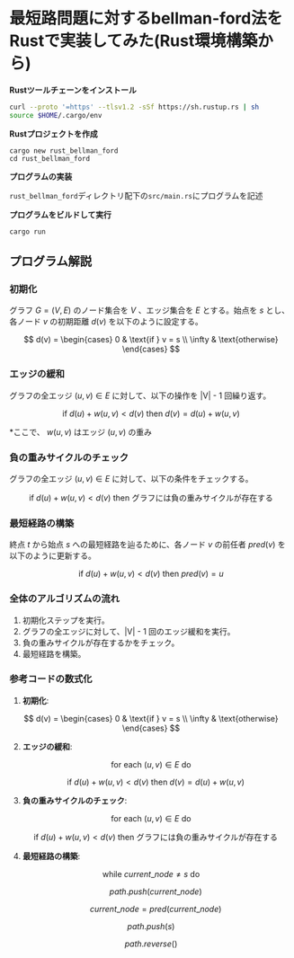 # 最短路問題に対するbellman-ford法をRustで実装してみた(Rust環境構築から)

**Rustツールチェーンをインストール**

```install.sh
curl --proto '=https' --tlsv1.2 -sSf https://sh.rustup.rs | sh
source $HOME/.cargo/env
```

**Rustプロジェクトを作成**

```create Rust Project
cargo new rust_bellman_ford
cd rust_bellman_ford
```

**プログラムの実装**

`rust_bellman_ford`ディレクトリ配下の`src/main.rs`にプログラムを記述

**プログラムをビルドして実行**

```execute
cargo run
```

## プログラム解説

### 初期化
グラフ $G = (V, E)$ のノード集合を $V$ 、エッジ集合を $E$ とする。始点を $s$ とし、各ノード $v$ の初期距離 $d(v)$ を以下のように設定する。

$$
d(v) =
\begin{cases}
0 & \text{if } v = s \\
\infty & \text{otherwise}
\end{cases}
$$

### エッジの緩和
グラフの全エッジ $(u, v) \in E$ に対して、以下の操作を |V| - 1 回繰り返す。

$$
\text{if } d(u) + w(u, v) < d(v) \text{ then } d(v) = d(u) + w(u, v)
$$

*ここで、 $w(u, v)$ はエッジ $(u, v)$ の重み

### 負の重みサイクルのチェック
グラフの全エッジ $(u, v) \in E$ に対して、以下の条件をチェックする。

$$
\text{if } d(u) + w(u, v) < d(v) \text{ then グラフには負の重みサイクルが存在する}
$$

### 最短経路の構築
終点 $t$ から始点 $s$ への最短経路を辿るために、各ノード $v$ の前任者 $pred(v)$ を以下のように更新する。

$$
\text{if } d(u) + w(u, v) < d(v) \text{ then } pred(v) = u
$$

### 全体のアルゴリズムの流れ
1. 初期化ステップを実行。
2. グラフの全エッジに対して、|V| - 1 回のエッジ緩和を実行。
3. 負の重みサイクルが存在するかをチェック。
4. 最短経路を構築。

### 参考コードの数式化

1. **初期化**:

$$
   d(v) = 
   \begin{cases}
   0 & \text{if } v = s \\
   \infty & \text{otherwise}
   \end{cases}
$$

2. **エッジの緩和**:

$$
   \text{for each } (u, v) \in E \text{ do}
$$

$$
   \quad \text{if } d(u) + w(u, v) < d(v) \text{ then } d(v) = d(u) + w(u, v)
$$
   
3. **負の重みサイクルのチェック**:

$$
   \text{for each } (u, v) \in E \text{ do}
$$

$$
   \quad \text{if } d(u) + w(u, v) < d(v) \text{ then グラフには負の重みサイクルが存在する}
$$

4. **最短経路の構築**:

$$
   \text{while } current\_node \neq s \text{ do}
$$

$$
   \quad path.push(current\_node)
$$

$$
   \quad current\_node = pred(current\_node)
$$

$$
   path.push(s)
$$

$$
   path.reverse()
$$
